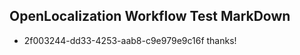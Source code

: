 ## OpenLocalization Workflow Test MarkDown
* 2f003244-dd33-4253-aab8-c9e979e9c16f thanks!

<!--HONumber=Jul16_HO3-->


